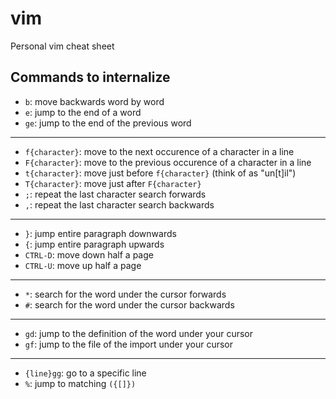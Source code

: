 # vim
Personal vim cheat sheet

## Commands to internalize

- `b`: move backwards word by word
- `e`: jump to the end of a word
- `ge`: jump to the end of the previous word
<hr />

- `f{character}`: move to the next occurence of a character in a line
- `F{character}`: move to the previous occurence of a character in a line
- `t{character}`: move just before `f{character}` (think of as "un[t]il")
- `T{character}`: move just after `F{character}`
- `;`: repeat the last character search forwards
- `,`: repeat the last character search backwards
<hr />

- `}`: jump entire paragraph downwards
- `{`: jump entire paragraph upwards
- `CTRL-D`: move down half a page
- `CTRL-U`: move up half a page
<hr />

- `*`: search for the word under the cursor forwards
- `#`: search for the word under the cursor backwards
<hr />

- `gd`: jump to the definition of the word under your cursor
- `gf`: jump to the file of the import under your cursor
<hr />

- `{line}gg`: go to a specific line
- `%`: jump to matching `({[]})`
